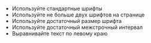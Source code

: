 
- Используйте стандартные шрифты
- Используйте не больше двух шрифтов на странице
- Используйте достаточный размер шрифта
- Используйте достаточный межстрочный интервал
- Выравнивайте текст по левому краю